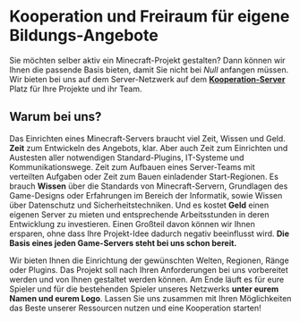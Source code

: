 # Kooperation und Freiraum für eigene Bildungs-Angebote

Sie möchten selber aktiv ein Minecraft-Projekt gestalten? Dann können wir Ihnen die passende Basis bieten, damit Sie nicht bei _Null_ anfangen müssen. Wir bieten bei uns auf dem Server-Netzwerk auf dem [**Kooperation-Server**](../serverlist/index.md#kooperation-server) Platz für Ihre Projekte und ihr Team.

## Warum bei uns?

Das Einrichten eines Minecraft-Servers braucht viel Zeit, Wissen und Geld. **Zeit** zum Entwickeln des Angebots, klar. Aber auch Zeit zum Einrichten und Austesten aller notwendigen Standard-Plugins, IT-Systeme und Kommunikationswege. Zeit zum Aufbauen eines Server-Teams mit verteilten Aufgaben oder Zeit zum Bauen einladender Start-Regionen. Es brauch **Wissen** über die Standards von Minecraft-Servern, Grundlagen des Game-Designs oder Erfahrungen im Bereich der Informatik, sowie Wissen über Datenschutz und Sicherheitstechniken. Und es kostet **Geld** einen eigenen Server zu mieten und entsprechende Arbeitsstunden in deren Entwicklung zu investieren. Einen Großteil davon können wir Ihnen ersparen, ohne dass Ihre Projekt-Idee dadurch negativ beeinflusst wird. **Die Basis eines jeden Game-Servers steht bei uns schon bereit.**

Wir bieten Ihnen die Einrichtung der gewünschten Welten, Regionen, Ränge oder Plugins. Das Projekt soll nach Ihren Anforderungen bei uns vorbereitet werden und von Ihnen gestaltet werden können. Am Ende läuft es für eure Spieler und für die bestehenden Spieler unseres Netzwerks **unter eurem Namen und eurem Logo**. Lassen Sie uns zusammen mit Ihren Möglichkeiten das Beste unserer Ressourcen nutzen und eine Kooperation starten!